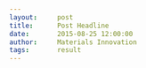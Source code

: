 ```yaml
---
layout:     post
title:      Post Headline
date:       2015-08-25 12:00:00
author:     Materials Innovation
tags: 		result
---
```

